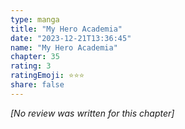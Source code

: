 ```yaml
---
type: manga
title: "My Hero Academia"
date: "2023-12-21T13:36:45"
name: "My Hero Academia"
chapter: 35
rating: 3
ratingEmoji: ⭐️⭐️⭐️
share: false
---
```


_[No review was written for this chapter]_
